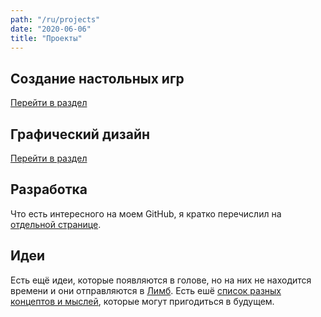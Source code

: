 ```yaml
---
path: "/ru/projects"
date: "2020-06-06"
title: "Проекты"
---
```


## Создание настольных игр

[Перейти в раздел](/ru/board-games)

## Графический дизайн

[Перейти в раздел](/ru/design)

## Разработка

Что есть интересного на моем GitHub, я кратко перечислил на [отдельной странице](/ru/projects/github).

## Идеи

Есть ещё идеи, которые появляются в голове, но на них не находится времени и они отправляются в [Лимб](/ru/projects/limbo).
Есть ешё [список разных концептов и мыслей](/ru/projects/unsolved-problems), которые могут пригодиться в будущем.



